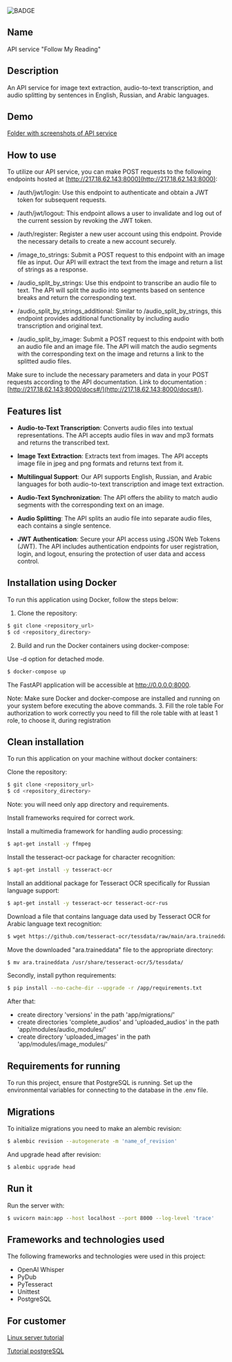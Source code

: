 ![BADGE](https://img.shields.io/badge/Python-FFD43B?style=for-the-badge&logo=python&logoColor=blue)
## Name
API service "Follow My Reading"

## Description
An API service for image text extraction, audio-to-text transcription, and audio splitting by sentences in English, Russian, and Arabic languages.

## Demo
[Folder with screenshots of API service](https://drive.google.com/drive/folders/1PJPPnRNsXcRtLpPQDVCZ5eay4i48E-zz)

## How to use

To utilize our API service, you can make POST requests to the following endpoints hosted at [http://217.18.62.143:8000](http://217.18.62.143:8000):

- /auth/jwt/login: Use this endpoint to authenticate and obtain a JWT token for subsequent requests.

- /auth/jwt/logout: This endpoint allows a user to invalidate and log out of the current session by revoking the JWT token.

- /auth/register: Register a new user account using this endpoint. Provide the necessary details to create a new account securely.

- /image_to_strings: Submit a POST request to this endpoint with an image file as input. Our API will extract the text from the image and return a list of strings as a response.

- /audio_split_by_strings: Use this endpoint to transcribe an audio file to text. The API will split the audio into segments based on sentence breaks and return the corresponding text.

- /audio_split_by_strings_additional: Similar to /audio_split_by_strings, this endpoint provides additional functionality by including audio transcription and original text.

- /audio_split_by_image: Submit a POST request to this endpoint with both an audio file and an image file. The API will match the audio segments with the corresponding text on the image and returns a link to the splitted audio files.

Make sure to include the necessary parameters and data in your POST requests according to the API documentation. Link to documentation : [http://217.18.62.143:8000/docs#/](http://217.18.62.143:8000/docs#/).


## Features list

- **Audio-to-Text Transcription**: Converts audio files into textual representations. The API accepts audio files in wav and mp3 formats and returns the transcribed text.

- **Image Text Extraction**: Extracts text from images. The API accepts image file in jpeg and png formats and returns text from it.

- **Multilingual Support**: Our API supports English, Russian, and Arabic languages for both audio-to-text transcription and image text extraction.

- **Audio-Text Synchronization**: The API offers the ability to match audio segments with the corresponding text on an image.

- **Audio Splitting**: The API splits an audio file into separate audio files, each contains a single sentence.

- **JWT Authentication**: Secure your API access using JSON Web Tokens (JWT). The API includes authentication endpoints for user registration, login, and logout, ensuring the protection of user data and access control.

## Installation using Docker

To run this application using Docker, follow the steps below:

1. Clone the repository:

<div class="termy">

```bash
$ git clone <repository_url>
$ cd <repository_directory>
```

</div>

2. Build and run the Docker containers using docker-compose:

Use -d option for detached mode.

```bash
$ docker-compose up
```
The FastAPI application will be accessible at http://0.0.0.0:8000.

Note: Make sure Docker and docker-compose are installed and running on your system before executing the above commands.
3. Fill the role table
For authorization to work correctly you need to fill the role table with at least 1 role, to choose it, during registration



   
## Clean installation

To run this application on your machine without docker containers:

Clone the repository:

<div class="termy">

```bash
$ git clone <repository_url>
$ cd <repository_directory>
```

</div>

Note: you will need only app directory and requirements.

Install frameworks required for correct work.


<div class="termy">

Install a multimedia framework for handling audio processing:

```bash
$ apt-get install -y ffmpeg
```

Install the tesseract-ocr package for character recognition:
```bash
$ apt-get install -y tesseract-ocr
```

Install an additional package for Tesseract OCR specifically for Russian language support:
```bash
$ apt-get install -y tesseract-ocr tesseract-ocr-rus
```

Download a file that contains language data used by Tesseract OCR for Arabic language text recognition:
```bash
$ wget https://github.com/tesseract-ocr/tessdata/raw/main/ara.traineddata
```

Move the downloaded "ara.traineddata" file to the appropriate directory:
```bash
$ mv ara.traineddata /usr/share/tesseract-ocr/5/tessdata/
```

</div>


Secondly, install python requirements:

<div class="termy">

```bash
$ pip install --no-cache-dir --upgrade -r /app/requirements.txt
```

</div>

After that:
- create directory 'versions' in the path 'app/migrations/'
- create directories 'complete_audios' and 'uploaded_audios' in the path 'app/modules/audio_modules/'
- create directory 'uploaded_images' in the path 'app/modules/image_modules/'

## Requirements for running

To run this project, ensure that PostgreSQL is running. Set up the environmental variables for connecting to the database in the .env file.

## Migrations

To initialize migrations you need to make an alembic revision:

<div class="termy">

```bash
$ alembic revision --autogenerate -m 'name_of_revision'
```

</div>

And upgrade head after revision:

<div class="termy">

```bash
$ alembic upgrade head
```

</div>


## Run it

Run the server with:
<div class="termy">

```bash
$ uvicorn main:app --host localhost --port 8000 --log-level 'trace'
```

</div>

## Frameworks and technologies used
The following frameworks and technologies were used in this project:

- OpenAI Whisper
- PyDub
- PyTesseract
- Unittest
- PostgreSQL

## For customer
[Linux server tutorial](https://www.youtube.com/watch?v=WMy3OzvBWc0)

[Tutorial postgreSQL](https://www.youtube.com/watch?v=qw--VYLpxG4)
